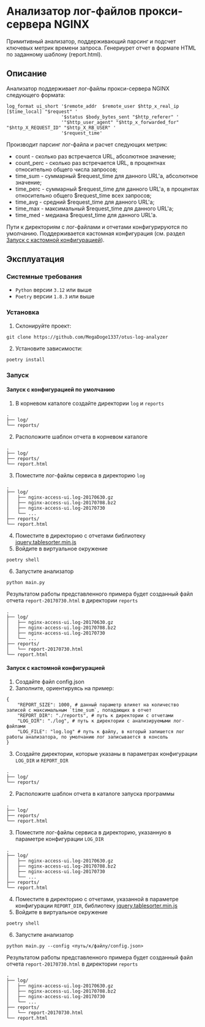 # Анализатор лог-файлов прокси-сервера NGINX

Примитивный анализатор, поддерживающий парсинг и подсчет ключевых метрик времени запроса. Генериурет отчет в формате HTML по заданному шаблону (report.html).

## Описание

Анализатор поддерживает лог-файлы прокси-сервера NGINX следующего формата:
```
log_format ui_short '$remote_addr  $remote_user $http_x_real_ip [$time_local] "$request" '
                    '$status $body_bytes_sent "$http_referer" '
                    '"$http_user_agent" "$http_x_forwarded_for" "$http_X_REQUEST_ID" "$http_X_RB_USER" '
                    '$request_time'
```

Производит парсинг лог-файла и расчет следующих метрик:
* count - сколько раз встречается URL, абсолютное значение;
* count_perc - сколько раз встречается URL, в процентнах относительно общего числа запросов;
* time_sum - суммарный \$request_time для данного URL'а, абсолютное значение;
* time_perc - суммарный \$request_time для данного URL'а, в процентах относительно общего $request_time всех запросов;
* time_avg - средний \$request_time для данного URL'а;
* time_max - максимальный \$request_time для данного URL'а;
* time_med - медиана \$request_time для данного URL'а.

Пути к директориям с лог-файлами и отчетами конфигурируются по умолчанию. Поддерживается кастомная конфигурация (см. раздел [Запуск с кастомной конфигурацией](#запуск-с-кастомной-конфигурацией)).

## Эксплуатация

### Системные требования

* `Python` версии `3.12` или выше
* `Poetry` версии `1.8.3` или выше

### Установка

1. Склонируйте проект:
```
git clone https://github.com/MegaDoge1337/otus-log-analyzer
```
2. Установите зависимости:
```
poetry install
```

### Запуск

#### Запуск с конфигурацией по умолчанию
1. В корневом каталоге создайте директории `log` и `reports`
```
.
├── log/
└── reports/
```
2. Расположите шаблон отчета в корневом каталоге
```
.
├── log/
├── reports/
└── report.html
```
3. Поместите лог-файлы сервиса в директорию `log`
```
.
├── log/
│   ├── nginx-access-ui.log-20170630.gz
│   ├── nginx-access-ui.log-20170708.bz2
│   ├── nginx-access-ui.log-20170730
│   └── ...
├── reports/
└── report.html
```
4. Поместите в директорию с отчетами библиотеку [jquery.tablesorter.min.js](https://mottie.github.io/tablesorter/dist/js/jquery.tablesorter.min.js)
5. Войдите в виртуальное окружение
```
poetry shell
```
6. Запустите анализатор
```
python main.py
```
Результатом работы представленного примера будет созданный файл отчета `report-20170730.html` в директории `reports`
```
.
├── log/
│   ├── nginx-access-ui.log-20170630.gz
│   ├── nginx-access-ui.log-20170708.bz2
│   ├── nginx-access-ui.log-20170730
│   └── ...
├── reports/
│   └── report-20170730.html
└── report.html
```

#### Запуск с кастомной конфигурацией
1. Создайте файл config.json
2. Заполните, ориентируясь на пример:
```
{
    "REPORT_SIZE": 1000, # данный параметр влияет на количество записей с максимальным `time_sum`, попадающих в отчет
    "REPORT_DIR": "./reports", # путь к директории с отчетами
    "LOG_DIR": "./log", # путь к директории с анализируемыми лог-файлами
    "LOG_FILE": "log.log" # путь к файлу, в который запишется лог работы анализатора, по умолчанию лог записывается в консоль
}
```
3. Создайте директории, которые указаны в параметрах конфигурации `LOG_DIR` и `REPORT_DIR`
```
.
├── log/
└── reports/
```
2. Расположите шаблон отчета в каталоге запуска программы
```
.
├── log/
├── reports/
└── report.html
```
3. Поместите лог-файлы сервиса в директорию, указанную в параметре конфигурации `LOG_DIR`
```
.
├── log/
│   ├── nginx-access-ui.log-20170630.gz
│   ├── nginx-access-ui.log-20170708.bz2
│   ├── nginx-access-ui.log-20170730
│   └── ...
├── reports/
└── report.html
```
4. Поместите в директорию с отчетами, указанной в параметре конфигурации `REPORT_DIR`, библиотеку [jquery.tablesorter.min.js](https://mottie.github.io/tablesorter/dist/js/jquery.tablesorter.min.js)
5. Войдите в виртуальное окружение
```
poetry shell
```
6. Запустите анализатор
```
python main.py --config <путь/к/файлу/config.json>
```
Результатом работы представленного примера будет созданный файл отчета `report-20170730.html` в директории `reports`
```
.
├── log/
│   ├── nginx-access-ui.log-20170630.gz
│   ├── nginx-access-ui.log-20170708.bz2
│   ├── nginx-access-ui.log-20170730
│   └── ...
├── reports/
│   └── report-20170730.html
└── report.html
```
